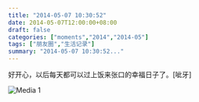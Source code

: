 ```yaml
---
title: "2014-05-07 10:30:52"
date: 2014-05-07T12:00:00+08:00
draft: false
categories: ["moments","2014","2014-05"]
tags: ["朋友圈","生活记录"]
summary: "2014-05-07 10:30:52..."
---
```


好开心，以后每天都可以过上饭来张口的幸福日子了。[呲牙]

![Media 1](/Moments/photos/2014-05-07/201405071030520.jpg)

